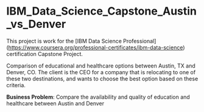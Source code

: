 # IBM_Data_Science_Capstone_Austin_vs_Denver

This project is work for the [IBM Data Science Professional] (https://www.coursera.org/professional-certificates/ibm-data-science) certification Capstone Project.

Comparison of educational and healthcare options between Austin, TX and Denver, CO. The client is the CEO for a company that is relocating to one of these two destinations, and wants to choose the best option based on these criteria. 

**Business Problem**: Compare the availability and quality of education and healthcare between Austin and Denver
